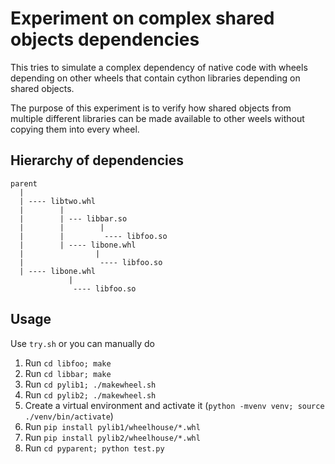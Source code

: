 Experiment on complex shared objects dependencies
=================================================

This tries to simulate a complex dependency of native code with wheels depending on other wheels
that contain cython libraries depending on shared objects.

The purpose of this experiment is to verify how shared objects from multiple different libraries
can be made available to other weels without copying them into every wheel.

Hierarchy of dependencies
-------------------------

```
parent
  |
  | ---- libtwo.whl
  |        |
  |        | --- libbar.so
  |        |        |
  |        |         ---- libfoo.so
  |        | ---- libone.whl
  |                |
  |                 ---- libfoo.so
  | ---- libone.whl     
             |
              ---- libfoo.so    
```

Usage
-----

Use ``try.sh`` or you can manually do

1. Run ``cd libfoo; make``
2. Run ``cd libbar; make``
3. Run ``cd pylib1; ./makewheel.sh``
4. Run ``cd pylib2; ./makewheel.sh``
5. Create a virtual environment and activate it (``python -mvenv venv; source ./venv/bin/activate``)
6. Run ``pip install pylib1/wheelhouse/*.whl``
7. Run ``pip install pylib2/wheelhouse/*.whl``
8. Run ``cd pyparent; python test.py``
